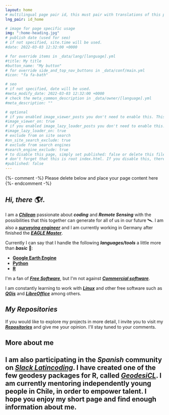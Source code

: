 ```yaml
---
layout: home
# multilingual page pair id, this must pair with translations of this page. (This name must be unique)
lng_pair: id_home

# image for page specific usage
img: ":home-heading.jpg"
# publish date (used for seo)
# if not specified, site.time will be used.
#date: 2022-03-03 12:32:00 +0000

# for override items in _data/lang/[language].yml
#title: My title
#button_name: "My button"
# for override side_and_top_nav_buttons in _data/conf/main.yml
#icon: "fa fa-bath"

# seo
# if not specified, date will be used.
#meta_modify_date: 2022-03-03 12:32:00 +0000
# check the meta_common_description in _data/owner/[language].yml
#meta_description: ""

# optional
# if you enabled image_viewer_posts you don't need to enable this. This is only if image_viewer_posts = false
#image_viewer_on: true
# if you enabled image_lazy_loader_posts you don't need to enable this. This is only if image_lazy_loader_posts = false
#image_lazy_loader_on: true
# exclude from on site search
#on_site_search_exclude: true
# exclude from search engines
#search_engine_exclude: true
# to disable this page, simply set published: false or delete this file
# don't forget that this is root index.html. If you disable this, there will be no index.html page to open
#published: false
---
```


{%- comment -%} Please delete below and place your page content here {%- endcomment -%}

## *Hi, there 🌎!.*

I am a *__[Chilean](https://en.wikipedia.org/wiki/Chile)__* passionate about *__coding__* and *__Remote Sensing__* with the possibilities that this together can generate for all of us in our future 🛰️. I am also a *__[surveying engineer](http://www.geomensura.usach.cl/)__* and I am currently working in Germany after finished the *__[EAGLE Master](http://eagle-science.org/)__*.

Currently I can say that I handle the following *__languages/tools__* a little more than *__basic__* 🌱:

- __[Google Earth Engine](https://courses.spatialthoughts.com/end-to-end-gee.html)__
- __[Python](https://courses.spatialthoughts.com/python-foundation.html#what-next)__
- __[R](https://ourcodingclub.github.io/tutorials/intro-to-r/)__

I'm a fan of *__[Free Software](https://en.wikipedia.org/wiki/Free_software)__*, but I'm not against *__[Commercial software](https://en.wikipedia.org/wiki/Commercial_software)__*.

I am constantly learning to work with *__[Linux](https://www.linux.org/)__* and other free software such as *__[QGis](https://qgis.org/de/site/)__* and *__[LibreOffice](https://es.libreoffice.org/)__* among others.

## *My Repositories*
If you would like to explore my projects in more detail, I invite you to visit  my *__[Repositories](https://github.com/diegoalarc?tab=repositories)__* and give me your opinion. I'll stay tuned to your comments.

## More about me
I am also participating in the *__Spanish__* community on *__[Slack Latincoding](https://join.slack.com/t/latincoding/shared_invite/zt-nnhgkb43-1ccg6DgMnyJU28zMHs~CJw)__*.
I have created one of the few geodesy packages for R, called *__[GeodesiCL](https://github.com/diegoalarc/GeodesiCL)__*.
I am currently mentoring independently young people in Chile, in order to empower talent.
I hope you enjoy my short page and find enough information about me.
---